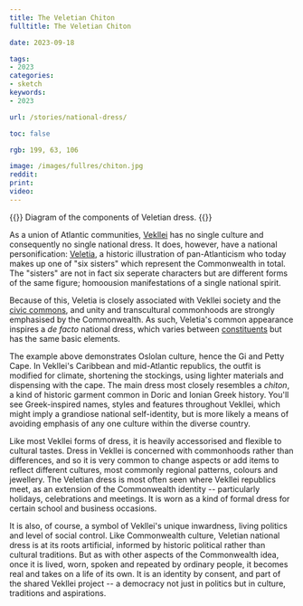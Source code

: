 ```yaml
---
title: The Veletian Chiton
fulltitle: The Veletian Chiton

date: 2023-09-18

tags:
- 2023
categories:
- sketch
keywords:
- 2023

url: /stories/national-dress/

toc: false

rgb: 199, 63, 106

image: /images/fullres/chiton.jpg
reddit:
print:
video:
---
```

{{<hint caption>}}
Diagram of the components of Veletian dress.
{{</hint>}}

As a union of Atlantic communities, [<span class="fi fi-com"></span> Vekllei](/vekllei/) has no single culture and consequently no single national dress. It does, however, have a national personification: [Veletia](/veletia/), a historic illustration of pan-Atlanticism who today makes up one of "six sisters" which represent the Commonwealth in total. The "sisters" are not in fact six seperate characters but are different forms of the same figure; homoousion manifestations of a single national spirit.

Because of this, Veletia is closely associated with Vekllei society and the [civic commons](/civic-commons/), and unity and transcultural commonhoods are strongly emphasised by the Commonwealth. As such, Veletia's common appearance inspires a *de facto* national dress, which varies between [constituents](/constituents/) but has the same basic elements.

The example above demonstrates Oslolan culture, hence the Gi and Petty Cape. In Vekllei's Caribbean and mid-Atlantic republics, the outfit is modified for climate, shortening the stockings, using lighter materials and dispensing with the cape. The main dress most closely resembles a *chiton*, a kind of historic garment common in Doric and Ionian Greek history. You'll see Greek-inspired names, styles and features throughout Vekllei, which might imply a grandiose national self-identity, but is more likely a means of avoiding emphasis of any one culture within the diverse country.

Like most Vekllei forms of dress, it is heavily accessorised and flexible to cultural tastes. Dress in Vekllei is concerned with commonhoods rather than differences, and so it is very common to change aspects or add items to reflect different cultures, most commonly regional patterns, colours and jewellery. The Veletian dress is most often seen where Vekllei republics meet, as an extension of the Commonwealth identity -- particularly holidays, celebrations and meetings. It is worn as a kind of formal dress for certain school and business occasions.

It is also, of course, a symbol of Vekllei's unique inwardness, living politics and level of social control. Like Commonwealth culture, Veletian national dress is at its roots artificial, informed by historic political rather than cultural traditions. But as with other aspects of the Commonwealth idea, once it is lived, worn, spoken and repeated by ordinary people, it becomes real and takes on a life of its own. It is an identity by consent, and part of the shared Vekllei project -- a democracy not just in politics but in culture, traditions and aspirations.